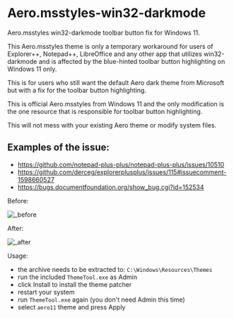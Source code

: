 # Aero.msstyles-win32-darkmode
Aero.msstyles win32-darkmode toolbar button fix for Windows 11.

This Aero.msstyles theme is only a temporary workaround for users of Explorer++, Notepad++, LibreOffice and any other app that utilizes win32-darkmode and is affected by the blue-hinted toolbar button highlighting on Windows 11 only.

This is for users who still want the default Aero dark theme from Microsoft but with a fix for the toolbar button highlighting.

This is official Aero.msstyles from Windows 11 and the only modification is the one resource that is responsible for toolbar button highlighting.

This will not mess with your existing Aero theme or modify system files.

## Examples of the issue:

- https://github.com/notepad-plus-plus/notepad-plus-plus/issues/10510
- https://github.com/derceg/explorerplusplus/issues/115#issuecomment-1598660527
- https://bugs.documentfoundation.org/show_bug.cgi?id=152534

Before:

![_before](https://github.com/WildByDesign/Aero.msstyles-win32-darkmode/assets/26308319/93cd3e3d-3caf-4c58-a7f6-5c001dd57a0a)


After:

![_after](https://github.com/WildByDesign/Aero.msstyles-win32-darkmode/assets/26308319/20f74558-2cea-42a1-9b33-e05291e4c380)


Usage:

- the archive needs to be extracted to: `C:\Windows\Resources\Themes`
- run the included `ThemeTool.exe` as Admin
- click Install to install the theme patcher
- restart your system
- run `ThemeTool.exe` again (you don't need Admin this time)
- select `aero11` theme and press Apply
